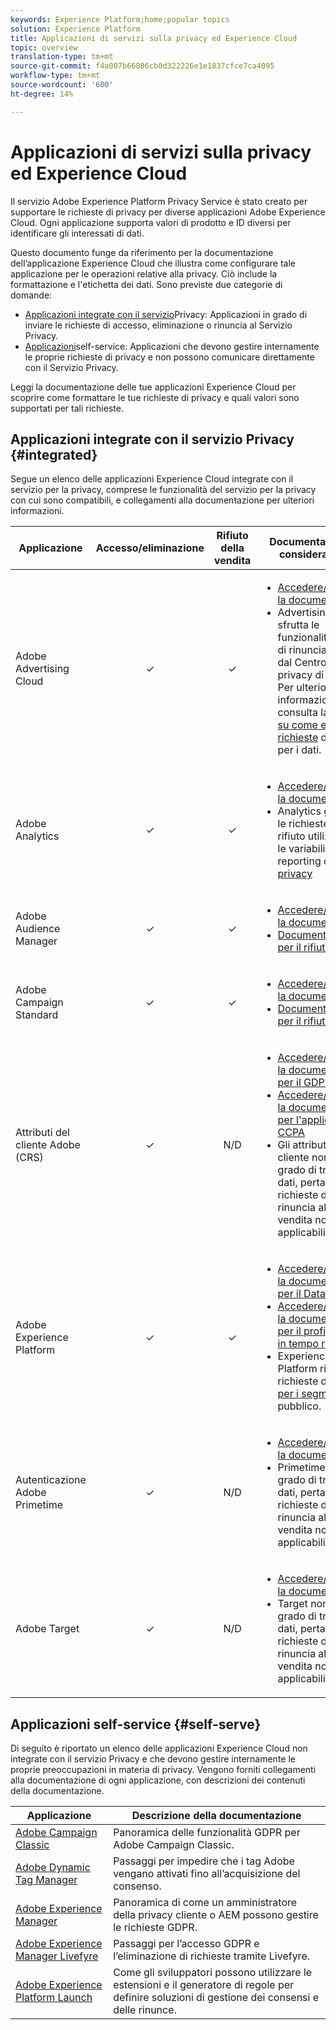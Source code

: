 ```yaml
---
keywords: Experience Platform;home;popular topics
solution: Experience Platform
title: Applicazioni di servizi sulla privacy ed Experience Cloud
topic: overview
translation-type: tm+mt
source-git-commit: f4a007b66806cb0d322226e1e1837cfce7ca4095
workflow-type: tm+mt
source-wordcount: '600'
ht-degree: 14%

---
```



# Applicazioni di servizi sulla privacy ed Experience Cloud

Il servizio Adobe Experience Platform Privacy Service è stato creato per supportare le richieste di privacy per diverse applicazioni Adobe Experience Cloud. Ogni applicazione supporta valori di prodotto e ID diversi per identificare gli interessati di dati.

Questo documento funge da riferimento per la documentazione dell’applicazione Experience Cloud che illustra come configurare tale applicazione per le operazioni relative alla privacy. Ciò include la formattazione e l&#39;etichetta dei dati. Sono previste due categorie di domande:

* [Applicazioni integrate con il servizio](#integrated)Privacy: Applicazioni in grado di inviare le richieste di accesso, eliminazione o rinuncia al Servizio Privacy.
* [Applicazioni](#self-serve)self-service: Applicazioni che devono gestire internamente le proprie richieste di privacy e non possono comunicare direttamente con il Servizio Privacy.

Leggi la documentazione delle tue applicazioni Experience Cloud per scoprire come formattare le tue richieste di privacy e quali valori sono supportati per tali richieste.

## Applicazioni integrate con il servizio Privacy {#integrated}

Segue un elenco delle applicazioni Experience Cloud integrate con il servizio per la privacy, comprese le funzionalità del servizio per la privacy con cui sono compatibili, e collegamenti alla documentazione per ulteriori informazioni.

| Applicazione | Accesso/eliminazione | Rifiuto della vendita | Documentazione e considerazioni |
--- | :---: | :---: | ---
| Adobe Advertising Cloud | ✓ | ✓ | <ul><li>[Accedere/eliminare la documentazione](https://docs.adobe.com/content/help/en/advertising-cloud/all/privacy/ad-cloud-gdpr.html) </li><li>Advertising Cloud sfrutta le funzionalità globali di rinuncia offerte dal Centro per la privacy di Adobe. Per ulteriori informazioni, consulta la guida [su come effettuare richieste](https://docs.adobe.com/content/help/it-IT/audience-manager/user-guide/overview/data-privacy/data-privacy-requests.html#opt-out-requests) di privacy per i dati.</li></ul> |
| Adobe Analytics | ✓ | ✓ | <ul><li>[Accedere/eliminare la documentazione](https://docs.adobe.com/content/help/en/analytics/admin/data-governance/an-gdpr-overview.html)</li><li>Analytics gestisce le richieste di rifiuto utilizzando le variabili di reporting della [privacy](https://docs.adobe.com/content/help/it-IT/analytics/admin/data-governance/consent-variables.html)</li></ul> |
| Adobe Audience Manager | ✓ | ✓ | <ul><li>[Accedere/eliminare la documentazione](https://docs.adobe.com/content/help/it-IT/audience-manager/user-guide/overview/data-privacy/data-privacy-requests.html)</li><li>[Documentazione per il rifiuto](https://docs.adobe.com/content/help/en/audience-manager/user-guide/features/declared-ids.html)</li></ul> |
| Adobe Campaign Standard | ✓ | ✓ | <ul><li>[Accedere/eliminare la documentazione](https://docs.campaign.adobe.com/doc/standard/getting_started/en/ACS_GDPR.html)</li><li>[Documentazione per il rifiuto](../segmentation/honoring-opt-outs.md)</li></ul> |
| Attributi del cliente Adobe (CRS) | ✓ | N/D | <ul><li>[Accedere/eliminare la documentazione per il GDPR](https://docs.adobe.com/content/help/en/core-services/interface/customer-attributes/gdpr.html)</li><li>[Accedere/eliminare la documentazione per l&#39;applicazione CCPA](https://docs.adobe.com/content/help/en/core-services/interface/customer-attributes/ccpa.html)</li><li>Gli attributi del cliente non sono in grado di trasferire i dati, pertanto le richieste di rinuncia alla vendita non sono applicabili.</li></ul> |
| Adobe Experience Platform | ✓ | ✓ | <ul><li>[Accedere/eliminare la documentazione per il Data Lake](../catalog/privacy.md)</li><li>[Accedere/eliminare la documentazione per il profilo cliente in tempo reale](../profile/privacy.md)</li><li>Experience Platform rispetta le richieste di [rifiuto per i segmenti](../segmentation/honoring-opt-outs.md)di pubblico.</li></ul> |
| Autenticazione Adobe Primetime | ✓ | N/D | <ul><li>[Accedere/eliminare la documentazione](http://tve.helpdocsonline.com/how-to-make-a-privacy-request)</li><li>Primetime non è in grado di trasferire i dati, pertanto le richieste di rinuncia alla vendita non sono applicabili.</li></ul> |
| Adobe Target | ✓ | N/D | <ul><li>[Accedere/eliminare la documentazione](https://docs.adobe.com/content/help/it-IT/target/using/implement-target/before-implement/privacy/cmp-privacy-and-general-data-protection-regulation.translate.html)</li><li>Target non è in grado di trasferire i dati, pertanto le richieste di rinuncia alla vendita non sono applicabili.</li></ul> |


## Applicazioni self-service {#self-serve}

Di seguito è riportato un elenco delle applicazioni Experience Cloud non integrate con il servizio Privacy e che devono gestire internamente le proprie preoccupazioni in materia di privacy. Vengono forniti collegamenti alla documentazione di ogni applicazione, con descrizioni dei contenuti della documentazione.

| Applicazione | Descrizione della documentazione |
| ------- | ----------- |
| [Adobe Campaign Classic](https://docs.campaign.adobe.com/doc/AC/getting_started/EN/ACC_GDPR.html) | Panoramica delle funzionalità GDPR per Adobe Campaign Classic. |
| [Adobe Dynamic Tag Manager](https://docs.adobe.com/content/help/en/dtm/using/tools/opt-in.html) | Passaggi per impedire che i tag Adobe vengano attivati fino all’acquisizione del consenso. |
| [Adobe Experience Manager](https://helpx.adobe.com/experience-manager/6-4/managing/using/gdpr-compliance.html) | Panoramica di come un amministratore della privacy cliente o AEM possono gestire le richieste GDPR. |
| [Adobe Experience Manager Livefyre](https://docs.adobe.com/content/help/en/livefyre/using/settings-other/privacy-requests/c-gdpr-compliance.html) | Passaggi per l’accesso GDPR e l’eliminazione di richieste tramite Livefyre. |
| [Adobe Experience Platform Launch](https://docs.adobelaunch.com/client-side-information/deploy-javascript-tags-to-opt-in-to-launch) | Come gli sviluppatori possono utilizzare le estensioni e il generatore di regole per definire soluzioni di gestione dei consensi e delle rinunce. |

